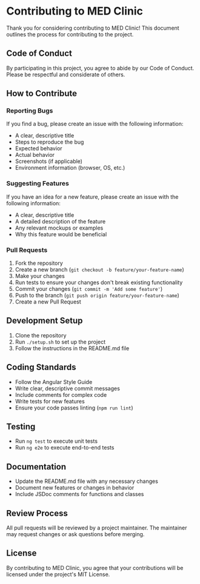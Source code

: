 # Contributing to MED Clinic

Thank you for considering contributing to MED Clinic! This document outlines the process for contributing to the project.

## Code of Conduct

By participating in this project, you agree to abide by our Code of Conduct. Please be respectful and considerate of others.

## How to Contribute

### Reporting Bugs

If you find a bug, please create an issue with the following information:

- A clear, descriptive title
- Steps to reproduce the bug
- Expected behavior
- Actual behavior
- Screenshots (if applicable)
- Environment information (browser, OS, etc.)

### Suggesting Features

If you have an idea for a new feature, please create an issue with the following information:

- A clear, descriptive title
- A detailed description of the feature
- Any relevant mockups or examples
- Why this feature would be beneficial

### Pull Requests

1. Fork the repository
2. Create a new branch (`git checkout -b feature/your-feature-name`)
3. Make your changes
4. Run tests to ensure your changes don't break existing functionality
5. Commit your changes (`git commit -m 'Add some feature'`)
6. Push to the branch (`git push origin feature/your-feature-name`)
7. Create a new Pull Request

## Development Setup

1. Clone the repository
2. Run `./setup.sh` to set up the project
3. Follow the instructions in the README.md file

## Coding Standards

- Follow the Angular Style Guide
- Write clear, descriptive commit messages
- Include comments for complex code
- Write tests for new features
- Ensure your code passes linting (`npm run lint`)

## Testing

- Run `ng test` to execute unit tests
- Run `ng e2e` to execute end-to-end tests

## Documentation

- Update the README.md file with any necessary changes
- Document new features or changes in behavior
- Include JSDoc comments for functions and classes

## Review Process

All pull requests will be reviewed by a project maintainer. The maintainer may request changes or ask questions before merging.

## License

By contributing to MED Clinic, you agree that your contributions will be licensed under the project's MIT License.
